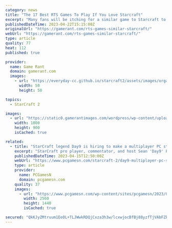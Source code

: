 ```yaml
---
category: news
title: "The 17 Best RTS Games To Play If You Love Starcraft"
excerpt: "Many fans will be itching for a similar game to Starcraft to play with no new sequel in sight. Here are the 15 best games to scratch that itch. Updated April 22, 2023, by Kristy Ambrose ..."
publishedDateTime: 2023-04-22T15:15:00Z
originalUrl: "https://gamerant.com/rts-games-similar-starcraft/"
webUrl: "https://gamerant.com/rts-games-similar-starcraft/"
type: article
quality: 77
heat: 112
published: true

provider:
  name: Game Rant
  domain: gamerant.com
  images:
    - url: "https://everyday-cc.github.io/starcraft2/assets/images/organizations/gamerant.com-50x50.jpg"
      width: 50
      height: 50

topics:
  - StarCraft 2

images:
  - url: "https://static0.gamerantimages.com/wordpress/wp-content/uploads/2022/04/RTS-Games-Like-Starcraft.jpg"
    width: 1800
    height: 900
    isCached: true

related:
  - title: "StarCraft legend Day9 is hiring to make a multiplayer PC strategy game"
    excerpt: "StarCraft pro player, commentator, and host Sean 'Day9' Plott is hiring for a new studio to make a multiplayer PC strategy game, with funding already secured."
    publishedDateTime: 2023-04-15T12:50:00Z
    webUrl: "https://www.pcgamesn.com/starcraft-2/day9-multiplayer-pc-strategy-game-rts"
    type: article
    provider:
      name: PCGamesN
      domain: pcgamesn.com
    quality: 37
    images:
      - url: "https://www.pcgamesn.com/wp-content/sites/pcgamesn/2023/04/starcraft-legend-day9-new-studio-sean-plott-pc-strategy-game-rts.jpg"
        width: 2560
        height: 1440
        isCached: true

secured: "QkKJyZMtruum1EeOL+TLJWwkRDQjCxza3h3w/lcxwjocBfBj88yzfTjVAbFZbHviMGjcSEQiHn594pgfr/U9zKTiiE4DWz/42p+yAf7kRXJLpu5S2yulpVhPPDjzTKSX/D56BiQcpJmYaJNdZyO9ZDXyeXWNDW8aHv4aKus8nVfFRhdqKB7HNygvDMFZPQnoVP42vIDaAJqxuJulTiWx7n5J1IJwmkXdlWHQsr6FBwm8q7+oK7J1Ey8kMBYFDM1JNHR4D66BB+ibmt1u7oJe4RBDM4eMJPPLZ7iYt5Fg9i6eiim5ujFR9jlW2mvglyMmsy0G2Xk8HaA4vYZQUEBwuqJ+xoxGqGbh4Ki8JGeDNXI=;KQf4GdM9zBVt8kdQfW4NIg=="
---
```


